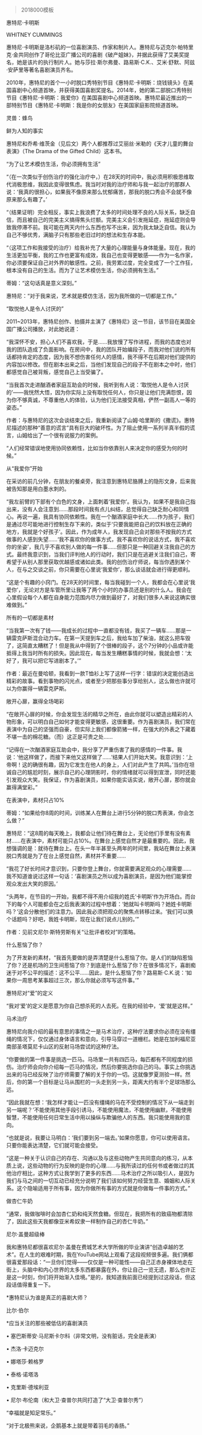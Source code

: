 # 
> 2018000模板




惠特尼·卡明斯


WHITNEY CUMMINGS


惠特尼·卡明斯是洛杉矶的一位喜剧演员、作家和制片人。惠特尼与迈克尔·帕特里克·金共同创作了哥伦比亚广播公司的喜剧《破产姐妹》，并据此获得了艾美奖提名，她是该片的执行制片人。她与莎拉·斯尔弗曼、路易斯·C.K.、艾米·舒默、阿兹·安萨里等著名喜剧演员齐名。

2010年，惠特尼的首个一小时脱口秀特别节目《惠特尼·卡明斯：烧钱镜头》在美国喜剧中心频道首映，并获得美国喜剧奖提名。2014年，她的第二部脱口秀特别节目《惠特尼·卡明斯：我爱你》在美国喜剧中心频道首映。惠特尼最近推出的一部特别节目《惠特尼·卡明斯：我是你的女朋友》在美国家庭影院频道首映。

灵兽：蜂鸟


鲜为人知的事实

惠特尼和乔希·维茨金（见后文）两个人都推荐过艾丽丝·米勒的《天才儿童的舞台表演》（The Drama of the Gifted Child）这本书。


“为了让艺术模仿生活，你必须拥有生活”

“（在一次类似于创伤治疗的强化治疗中，）在28天的时间中，我必须用积极思维取代消极思维，我因此变得很焦虑。我当时对我的治疗师和与我一起治疗的那群人说：‘我真的很担心，如果我不像原来那么忧郁痛苦，那我的脱口秀会不会就不像原来那么有趣了。’

“（结果证明）完全相反，事实上我浪费了太多的时间处理不良的人际关系，缺乏自信，而且被自己的完美主义搞得焦头烂额。完美主义会引发拖延症，拖延症则会导致我停滞不前。我可能在两天内什么东西也写不出来，因为我太缺乏自信。我认为自己不够优秀，满脑子只有那些老旧过时的想法和生存本能。

“（这项工作和我接受的治疗）给我补充了大量的心理能量与身体能量。现在，我的生活更加平衡，我的工作也更富有成效，我自己也变得更敏感——作为一名作家，你必须要保证自己对外界的敏感性。之前，我劳累过度，完全变成了一个工作狂，根本没有自己的生活。而为了让艺术模仿生活，你必须拥有生活。”

蒂姆：“这句话真是意义深刻。”

惠特尼：“对于我来说，艺术就是模仿生活，因为我所做的一切都是工作。”


“取悦他人是令人讨厌的”

2011~2013年，惠特尼创作、拍摄并主演了《惠特尼》这一节目，该节目在美国全国广播公司播放，对此她说道：

“我深怀不安，担心人们不喜欢我，于是……我放慢了写作进程，而我的态度也对我的团队造成了负面影响。在房间中，我的团队开始编段子，而我对他们说的所有话都持肯定的态度，因为我不想伤害任何人的感情，我不得不在后期对他们提供的内容加以修改。但在剧本出来之后，当他们发现自己的段子不在剧本之中时，他们都感觉自己被背叛，感觉自己上当受骗了。

“当我首次走进酗酒者家庭互助会的时候，我听到有人说：‘取悦他人是令人讨厌的’——我恍然大悟，因为你实际上没有取悦任何人，你只是让他们充满怨恨，因为你不够真诚，不尊重他人的体验，认为他们无法接受真相，俨然一副高人一等的姿态。”


作者：与惠特尼的这次会谈结束之后，我重新阅读了山姆·哈里斯的《撒谎》。惠特尼描述的那种“善意的谎言”具有巨大的破坏性。为了阻止使用一系列半真半假的谎言，山姆给出了一个很有说服力的案例。




“人们经常错误地使用协同依赖性，比如当你依靠别人来决定你的感受为何的时候。”




从“我爱你”开始

在采访的前几分钟，在朋友的餐桌旁，我注意到惠特尼胳膊上的隐形文身，后来我被告知那是用白墨水刺的。

“我左前臂的下部有个白色的文身，上面刺着‘我爱你’。我认为，如果不是我自己指出来，没有人会注意到……那段时间我有点儿纠结，总觉得自己缺乏耐心和同情心。再说一遍，我具有协同依赖性。我在一个酗酒家庭中长大……作为孩子，我们是通过尽可能地进行控制生存下来的，类似于‘只要我能把自己的饮料放在正确的地方，我就是个好孩子’。因此，作为成年人，我发现自己会对那些不按我的方式做事的人感到失望……‘我不喜欢你的做事方式，我不喜欢你的说话方式，我不喜欢你的坐姿’，我几乎不喜欢别人做的每一件事……但那只是一种回避关注我自己的方式。最终我意识到，当我们评判他人的行动时，我们只是在逃避关注我们自己，寄希望于从别人那里获取优越感或诸如此类。我的创伤治疗师说，每当你遇到某个人，在与之交谈之前，你只需要在心里说‘我爱你’，那么谈话就会进行得更顺利。

“这是个有趣的小窍门。在28天的时间里，每当我碰到一个人，我都会在心里说‘我爱你’，无论对方是车管所里让我等了两个小时的办事员还是别的什么人。我会在心里假设每个人都在自身能力范围内尽力做到最好了，对我们很多人来说这确实很难做到。”


所有的一切都是素材

“当我第一次有了钱——我成长的过程中一直都没有钱，我买了一辆车……那是一辆雷克萨斯混合动力车。在第一天提到车之后，我给车加了柴油，就这么把车毁了，这简直太糟糕了！但是我从中得到了个很棒的段子，这个7分钟的小品或许能抵得上我当时所有的损失。因此现在，每当发生糟糕事情的时候，我就会想：‘太好了，我可以把它写进剧本了。’”


作者：最近在曼哈顿，我看到一款T恤衫上写了这样一行字：错误的决定能创造出精彩的故事。看到事物的闪光点，或者至少把那些事分享给别人，这么做也许就可以为你赢得一辆雷克萨斯。




敞开心扉，赢得全场喝彩

“在敞开心扉的时候，你会发现生活的精华之所在，由此你就可以塑造出精彩的人物形象，可以明白自己如何才能变得更敏感，这很重要。作为喜剧演员，我们常在表演中为自己的坚强而自豪，但实际上我们都像箭猪一样，在强大的外表之下藏着不堪一击的棉花糖。（而）这正是可贵之处……

“记得在一次酗酒家庭互助会中，我分享了严重伤害了我的感情的一件事。我说：‘他这样做了，而接下来他又这样做了……’结果人们开始大笑。我意识到：‘上帝啊！这的确很有趣，因为它发生在他人的身上，人们对此产生了共鸣。’当你在坦诚自己的尴尬时刻，展示自己的心理阴影时，你的情绪就可以得到宣泄，同时还能引发观众大笑。我保证，作为喜剧演员，如果你能实话实说，敞开心扉，那你就会赢得满堂彩。”


在表演中，素材只占10%

蒂姆：“如果给你8周的时间，训练某人在舞台上进行5分钟的脱口秀表演，你会怎么做？”

惠特尼：“这8周的每天晚上，我都会让他们待在舞台上，无论他们手里有没有素材……在表演中，素材可能只占10%。在舞台上感觉自然才是最重要的。因此，我想强调的是：就待在舞台上。在头一年半甚至头两年的时间里，我站在舞台上表演脱口秀就是为了在台上感觉自然，素材并不重要……

“我花了好长时间才意识到，只要你登上舞台，你就需要满足观众的心理需要……我不知道谁说过这样一句话：‘喜剧演员之所以成为喜剧演员，是因为他们能掌控观众发出大笑的原因。’

“头两年，在节目的一开始，我都不得不用介绍我的姓氏‘卡明斯’作为开场白。而台下的每个人可能都会在之后我表演的过程中想着：‘她就叫卡明斯吗？她姓卡明斯吗？’这会分散他们的注意力。因此我必须把观众的聚焦点转移过来。‘我们可以换个话题吗？好吧，我姓卡明斯，现在让我们说点儿别的。’”


作者：见前文尼尔·斯特劳斯有关“让批评者校对”的策略。




什么惹恼了你？

为了开发新的素材，“我首先要做的是弄清楚是什么惹恼了你。是人们的缺陷惹恼了你？还是机场的卫生间惹恼了你？到底是什么惹恼了你？在很多情况下，喜剧痴迷于对不公平的描述：这不公平……因此，是什么惹恼了你？路易斯·C.K.说：‘如果你一周思考某事超过三次，那么你就必须写写这件事。’”


惠特尼对“爱”的定义

“我对‘爱’的定义是愿意为你自己想杀死的人去死。在我的经验中，‘爱’就是这样。”


马术治疗

惠特尼向我介绍的最有意思的事情之一是马术治疗，这种疗法要求你必须在没有缰绳的情况下，仅仅通过身体语言和意向，引导马穿过一道栅栏。她是在加利福尼亚南部圣塔莫尼卡山区的反射马场尝试的这种疗法。

“你要做的第一件事是挑选一匹马。马场里一共有四匹马，每匹都有不同程度的损伤。治疗师会向你介绍每一匹马的情况，然后你要挑选你自己的马。事实上你挑选出来的马已经反映了治疗师需要了解的关于你的一切。这就像罗夏测验一样。然后，你的第一个目标是让马从围栏的一头走到另一头，距离大约有半个足球场那么远。

“因此我就在想：‘我怎样才能让一匹没有缰绳的马在不受控制的情况下从一端走到另一端呢？’不能使用其他手段引诱马，不能使用魔法，不能使用幽默，不能使用智慧，不能使用任何日常生活中用以操纵与欺骗他人的东西。我只能使用我的意向。

“也就是说，我要让马明白：‘我们要到另一端去。’如果你愿意，你可以使用语言。只要你能表达清楚，它们就可能会接受。

“这是一种关于认识自己的存在、沟通以及与这些动物产生共同意向的练习，从本质上说，这些动物的行为反映的是你的心理……与我所读过的任何书或者做过的其他治疗相比，这种方式让我学到了更多的东西……马术治疗之所以吸引人，是因为我们与马之间的一切互动已经充分说明了我们该如何努力经营生意、婚姻和人际关系。这个隐喻适用于所有事，因为你做所有事的方式就是你做每一件事的方式。”


做杏仁牛奶

“通常，我做咖啡时会加杏仁奶和纯天然食糖。但现在，我把所有的致癌物都清除了，因此这些天我都像亚米希奴隶一样制作自己的杏仁牛奶。”


尼尔·盖曼超级棒

我和惠特尼都很喜欢尼尔·盖曼在费城艺术大学所做的毕业演讲“创造卓越的艺术”。在人生的艰难时期，我在YouTube网站上观看了这段视频很多遍。我们俩都很喜爱那段话：“一旦你们觉得——仅仅是一种可能性——自己正赤身裸体地走在街上，头脑中和内心世界的太多东西都暴露在外，你让自己一览无遗，那么也许正是这一时刻，你们将开始渐入佳境。”是的，我知道我前面已经提到过这段话，但这段话值得重复一下。

*惠特尼认为谁是真正的喜剧大师？

比尔·伯尔

*应当关注的那些被低估的喜剧演员

• 塞巴斯蒂安·马尼斯卡尔科（非常文明，没有脏话，完全是表演）

• 杰洛·卡迈克尔

• 娜塔莎·赖格罗

• 泰格·诺塔洛

• 克里斯·德埃利亚

• 尼尔·布伦南（和大卫·查普尔共同打造了“大卫·查普尔秀”）





“幸福就是知足常乐。”

“对于北极熊来说，企鹅基本上就是带着羽毛的香肠。”

